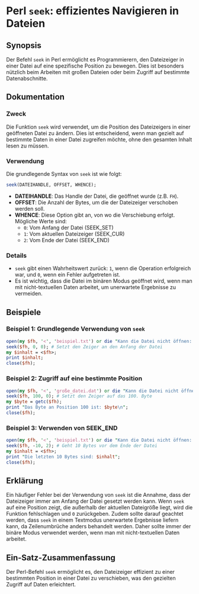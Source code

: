 <!--
Meta Description: # Perl `seek`: effizientes Navigieren in Dateien ## Synopsis Der Befehl `seek` in Perl ermöglicht es Programmierern, den Dateizeiger in einer Datei au...
Meta Keywords: die, seek, der, datei, perl
-->

# Perl `seek`: effizientes Navigieren in Dateien

## Synopsis
Der Befehl `seek` in Perl ermöglicht es Programmierern, den Dateizeiger in einer Datei auf eine spezifische Position zu bewegen. Dies ist besonders nützlich beim Arbeiten mit großen Dateien oder beim Zugriff auf bestimmte Datenabschnitte.

## Dokumentation
### Zweck
Die Funktion `seek` wird verwendet, um die Position des Dateizeigers in einer geöffneten Datei zu ändern. Dies ist entscheidend, wenn man gezielt auf bestimmte Daten in einer Datei zugreifen möchte, ohne den gesamten Inhalt lesen zu müssen.

### Verwendung
Die grundlegende Syntax von `seek` ist wie folgt:

```perl
seek(DATEIHANDLE, OFFSET, WHENCE);
```

- **DATEIHANDLE**: Das Handle der Datei, die geöffnet wurde (z.B. `FH`).
- **OFFSET**: Die Anzahl der Bytes, um die der Dateizeiger verschoben werden soll.
- **WHENCE**: Diese Option gibt an, von wo die Verschiebung erfolgt. Mögliche Werte sind:
  - `0`: Vom Anfang der Datei (SEEK_SET)
  - `1`: Vom aktuellen Dateizeiger (SEEK_CUR)
  - `2`: Vom Ende der Datei (SEEK_END)

### Details
- `seek` gibt einen Wahrheitswert zurück: `1`, wenn die Operation erfolgreich war, und `0`, wenn ein Fehler aufgetreten ist.
- Es ist wichtig, dass die Datei im binären Modus geöffnet wird, wenn man mit nicht-textuellen Daten arbeitet, um unerwartete Ergebnisse zu vermeiden.

## Beispiele
### Beispiel 1: Grundlegende Verwendung von `seek`
```perl
open(my $fh, '<', 'beispiel.txt') or die "Kann die Datei nicht öffnen: $!";
seek($fh, 0, 0); # Setzt den Zeiger an den Anfang der Datei
my $inhalt = <$fh>;
print $inhalt;
close($fh);
```

### Beispiel 2: Zugriff auf eine bestimmte Position
```perl
open(my $fh, '<', 'große_datei.dat') or die "Kann die Datei nicht öffnen: $!";
seek($fh, 100, 0); # Setzt den Zeiger auf das 100. Byte
my $byte = getc($fh);
print "Das Byte an Position 100 ist: $byte\n";
close($fh);
```

### Beispiel 3: Verwenden von SEEK_END
```perl
open(my $fh, '<', 'beispiel.txt') or die "Kann die Datei nicht öffnen: $!";
seek($fh, -10, 2); # Geht 10 Bytes vor dem Ende der Datei
my $inhalt = <$fh>;
print "Die letzten 10 Bytes sind: $inhalt";
close($fh);
```

## Erklärung
Ein häufiger Fehler bei der Verwendung von `seek` ist die Annahme, dass der Dateizeiger immer am Anfang der Datei gesetzt werden kann. Wenn `seek` auf eine Position zeigt, die außerhalb der aktuellen Dateigröße liegt, wird die Funktion fehlschlagen und `0` zurückgeben. Zudem sollte darauf geachtet werden, dass `seek` in einem Textmodus unerwartete Ergebnisse liefern kann, da Zeilenumbrüche anders behandelt werden. Daher sollte immer der binäre Modus verwendet werden, wenn man mit nicht-textuellen Daten arbeitet.

## Ein-Satz-Zusammenfassung
Der Perl-Befehl `seek` ermöglicht es, den Dateizeiger effizient zu einer bestimmten Position in einer Datei zu verschieben, was den gezielten Zugriff auf Daten erleichtert.